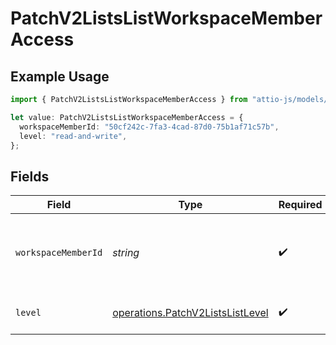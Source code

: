 # PatchV2ListsListWorkspaceMemberAccess

## Example Usage

```typescript
import { PatchV2ListsListWorkspaceMemberAccess } from "attio-js/models/operations/patchv2listslist.js";

let value: PatchV2ListsListWorkspaceMemberAccess = {
  workspaceMemberId: "50cf242c-7fa3-4cad-87d0-75b1af71c57b",
  level: "read-and-write",
};
```

## Fields

| Field                                                                                | Type                                                                                 | Required                                                                             | Description                                                                          | Example                                                                              |
| ------------------------------------------------------------------------------------ | ------------------------------------------------------------------------------------ | ------------------------------------------------------------------------------------ | ------------------------------------------------------------------------------------ | ------------------------------------------------------------------------------------ |
| `workspaceMemberId`                                                                  | *string*                                                                             | :heavy_check_mark:                                                                   | A UUID to identify the workspace member to grant access to.                          | 50cf242c-7fa3-4cad-87d0-75b1af71c57b                                                 |
| `level`                                                                              | [operations.PatchV2ListsListLevel](../../models/operations/patchv2listslistlevel.md) | :heavy_check_mark:                                                                   | The level of access to the list.                                                     | read-and-write                                                                       |